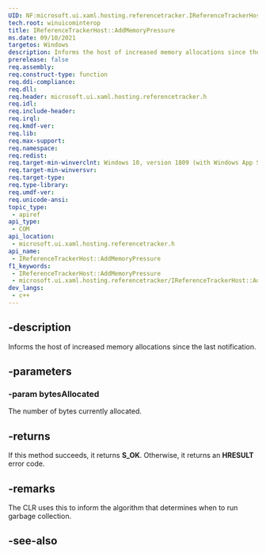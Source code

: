 ```yaml
---
UID: NF:microsoft.ui.xaml.hosting.referencetracker.IReferenceTrackerHost.AddMemoryPressure
tech.root: winuicominterop
title: IReferenceTrackerHost::AddMemoryPressure
ms.date: 09/10/2021
targetos: Windows
description: Informs the host of increased memory allocations since the last notification.
prerelease: false
req.assembly: 
req.construct-type: function
req.ddi-compliance: 
req.dll: 
req.header: microsoft.ui.xaml.hosting.referencetracker.h
req.idl: 
req.include-header: 
req.irql: 
req.kmdf-ver: 
req.lib: 
req.max-support: 
req.namespace: 
req.redist: 
req.target-min-winverclnt: Windows 10, version 1809 (with Windows App SDK 0.5 or later)
req.target-min-winversvr: 
req.target-type: 
req.type-library: 
req.umdf-ver: 
req.unicode-ansi: 
topic_type:
 - apiref
api_type:
 - COM
api_location:
 - microsoft.ui.xaml.hosting.referencetracker.h
api_name:
 - IReferenceTrackerHost::AddMemoryPressure
f1_keywords:
 - IReferenceTrackerHost::AddMemoryPressure
 - microsoft.ui.xaml.hosting.referencetracker/IReferenceTrackerHost::AddMemoryPressure
dev_langs:
 - c++
---
```


## -description

Informs the host of increased memory allocations since the last notification.

## -parameters

### -param bytesAllocated

The number of bytes currently allocated.

## -returns

If this method succeeds, it returns **S_OK**. Otherwise, it returns an **HRESULT** error code.

## -remarks

The CLR uses this to inform the algorithm that determines when to run garbage collection.

## -see-also

